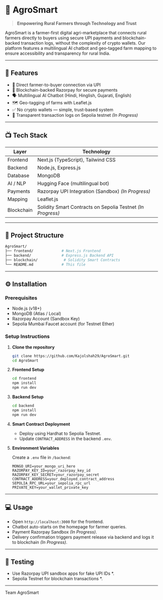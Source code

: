 # 🌾 AgroSmart

> **Empowering Rural Farmers through Technology and Trust**

AgroSmart is a farmer-first digital agri-marketplace that connects rural farmers directly to buyers using secure UPI payments and blockchain-backed transaction logs, without the complexity of crypto wallets. Our platform features a multilingual AI chatbot and geo-tagged farm mapping to ensure accessibility and transparency for rural India.

---

## 🚀 Features

* 🤝 Direct farmer-to-buyer connection via UPI 
* 🔐 Blockchain-backed Razorpay for secure payments 
* 🗣 Multilingual AI Chatbot (Hindi, Hinglish, Gujarati, English)
* 🗺 Geo-tagging of farms with Leaflet.js
* ✅ No crypto wallets — simple, trust-based system
* 📜 Transparent transaction logs on Sepolia testnet *(In Progress)*

---

## 📺 Tech Stack

| Layer      | Technology                                                         |
| ---------- | ------------------------------------------------------------------ |
| Frontend   | Next.js (TypeScript), Tailwind CSS                                 |
| Backend    | Node.js, Express.js                                                |
| Database   | MongoDB                                                            |
| AI / NLP   | Hugging Face (multilingual bot)                          
| Payments   | Razorpay UPI Integration (Sandbox) *(In Progress)*                 |
| Mapping    | Leaflet.js                                                         |
| Blockchain | Solidity Smart Contracts on Sepolia Testnet *(In Progress)* |

---

## 🏦 Project Structure

```bash
AgroSmart/
├── frontend/             # Next.js Frontend
├── backend/              # Express.js Backend API
├── blockchain/            # Solidity Smart Contracts
└── README.md             # This file
```

---

## ⚙️ Installation

### Prerequisites

* Node.js (v18+)
* MongoDB (Atlas / Local)
* Razorpay Account (Sandbox Key)
* Sepolia Mumbai Faucet account (for Testnet Ether)

### Setup Instructions

1. **Clone the repository**

   ```bash
   git clone https://github.com/Kajolshah29/AgroSmart.git
   cd AgroSmart
   ```

2. **Frontend Setup**

   ```bash
   cd frontend
   npm install
   npm run dev
   ```

3. **Backend Setup**

   ```bash
   cd backend
   npm install
   npm run dev
   ```


4. **Smart Contract Deployment**

   * Deploy using Hardhat to Sepolia Testnet.
   * Update `CONTRACT_ADDRESS` in the backend `.env`.

5. **Environment Variables**

   Create a `.env` file in `/backend`:

   ```env
   MONGO_URI=your_mongo_uri_here
   RAZORPAY_KEY_ID=your_razorpay_key_id
   RAZORPAY_KEY_SECRET=your_razorpay_secret
   CONTRACT_ADDRESS=your_deployed_contract_address
   SEPOLIA_RPC_URL=your_sepolia_rpc_url
   PRIVATE_KEY=your_wallet_private_key
   ```

---

## 💻 Usage

* Open `http://localhost:3000` for the frontend.
* Chatbot auto-starts on the homepage for farmer queries.
* Payment Razorpay Sandbox *(In Progress)*.
* Delivery confirmation triggers payment release via backend and logs it to blockchain *(In Progress)*.

---

## 🥮 Testing

* Use Razorpay UPI sandbox apps for fake UPI IDs *.
* Sepolia Testnet for blockchain transactions *.

---

Team AgroSmart
  
